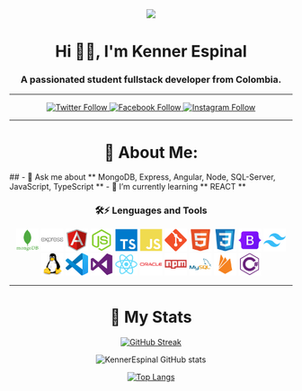 <div id="header" align="center">
  <img src="https://media.giphy.com/media/bGgsc5mWoryfgKBx1u/giphy.gif" width="200"/>
  <h1 align="center">Hi 🙋‍♂️, I'm Kenner Espinal</h1>
  <h3 aling="center">
    A passionated student fullstack developer from Colombia.
  </h3>
</div>

---

<div id="badge" align="center">
  <a href="https://twitter.com/EspinalKenner">
    <img alt="Twitter Follow" src="https://img.shields.io/twitter/follow/EspinlKenner?color=skyblue&label=EspinalKenner&logo=twitter&logoColor=skyblue&style=for-the-badge">
  </a>
  <a href="https://www.facebook.com/kennerjose.espinalguillen.3">
    <img alt="Facebook Follow" src="https://img.shields.io/twitter/follow/Kenner%20Espinal?color=blue&label=Kenner%20Espinal&logo=facebook&logoColor=blue&style=for-the-badge">
  </a>
  <a href="https://www.instagram.com/kennerespinalcanta/">
    <img alt="Instagram Follow" src="https://img.shields.io/twitter/follow/Kenner%20Espinal?label=Kenner%20Espinal&logo=instagram&logoColor=green&style=for-the-badge">
  </a>
</div>

--- 

<h1 align="center">🤔 About Me:</h1>
## 
- 💬 Ask me about ** MongoDB, Express, Angular, Node, SQL-Server, JavaScript, TypeScript **
- 🌱 I’m currently learning ** REACT **


<div align="center">
  <h3 aling="center">
    🛠⚡ Lenguages and Tools
  </h3>
  <div>
    <img src="https://github.com/devicons/devicon/blob/master/icons/mongodb/mongodb-plain-wordmark.svg" title="MongoDB"  alt="MongoDB" width="40" height="40">
    <img src="https://github.com/devicons/devicon/blob/master/icons/express/express-original-wordmark.svg" title="Express"  alt="Express" width="40" height="40">
    <img src="https://github.com/devicons/devicon/blob/master/icons/angularjs/angularjs-original.svg" title="Angular"  alt="Angular" width="40" height="40">
    <img src="https://github.com/devicons/devicon/blob/master/icons/nodejs/nodejs-original.svg" title="Node"  alt="Node" width="40" height="40">
    <img src="https://github.com/devicons/devicon/blob/master/icons/typescript/typescript-plain.svg" title="TS"  alt="TypeScript" width="40" height="40">
    <img src="https://github.com/devicons/devicon/blob/master/icons/javascript/javascript-plain.svg" title="JS"  alt="JavaScript" width="40" height="40">
    <img src="https://github.com/devicons/devicon/blob/master/icons/git/git-original.svg" title="Git"  alt="Git" width="40" height="40">
    <img src="https://github.com/devicons/devicon/blob/master/icons/html5/html5-original.svg" title="HTML"  alt="HTML" width="40" height="40">
    <img src="https://github.com/devicons/devicon/blob/master/icons/css3/css3-original.svg" title="CSS"  alt="CSS" width="40" height="40">
    <img src="https://github.com/devicons/devicon/blob/master/icons/bootstrap/bootstrap-original.svg" title="Bootstrap"  alt="Bootstrap" width="40" height="40">
    <img src="https://github.com/devicons/devicon/blob/master/icons/tailwindcss/tailwindcss-plain.svg" title="Tailwind"  alt="TailwindCSS" width="40" height="40">
    <img src="https://github.com/devicons/devicon/blob/master/icons/linux/linux-original.svg" title="Linux"  alt="Linux" width="40" height="40">
    <img src="https://github.com/devicons/devicon/blob/master/icons/vscode/vscode-original.svg" title="VSCode"  alt="VSCode" width="40" height="40">
    <img src="https://github.com/devicons/devicon/blob/master/icons/visualstudio/visualstudio-plain.svg" title="VS"  alt="VStudio" width="40" height="40">
    <img src="https://github.com/devicons/devicon/blob/master/icons/react/react-original.svg" title="REACT"  alt="React" width="40" height="40">
    <img src="https://github.com/devicons/devicon/blob/master/icons/oracle/oracle-original.svg" title="Oracle"  alt="Oracle" width="40" height="40">
    <img src="https://github.com/devicons/devicon/blob/master/icons/npm/npm-original-wordmark.svg" title="NPM"  alt="npm" width="40" height="40">
    <img src="https://github.com/devicons/devicon/blob/master/icons/mysql/mysql-original-wordmark.svg" title="MySQL"  alt="MySQL" width="40" height="40">
    <img src="https://github.com/devicons/devicon/blob/master/icons/firebase/firebase-plain.svg" title="FireBase"  alt="FireBase" width="40" height="40">
    <img src="https://github.com/devicons/devicon/blob/master/icons/csharp/csharp-line.svg" title="CSharp"  alt="CSharp" width="40" height="40">
  </div>
</div>

---


<div align="center">
  <h1 align="center"> 📑 My Stats </h1>
  
  [![GitHub Streak](http://github-readme-streak-stats.herokuapp.com?user=KennerEspinal&theme=android-dark&date_format=j%20M%5B%20Y%5D&exclude_days=Sun)](https://git.io/streak-stats)

  ![KennerEspinal GitHub stats](https://github-readme-stats.vercel.app/api?username=KennerEspinal&show_icons=true&theme=dark)
  
  [![Top Langs](https://github-readme-stats.vercel.app/api/top-langs/?username=KennerEspinal&langs_count=8)](https://github.com/KennerEspinal/github-readme-stats)
  

</div>


<!--
**KennerEspinal/KennerEspinal** is a ✨ _special_ ✨ repository because its `README.md` (this file) appears on your GitHub profile.

Here are some ideas to get you started:

- 🔭 I’m currently working on ...
- 🌱 I’m currently learning ...
- 👯 I’m looking to collaborate on ...
- 🤔 I’m looking for help with ...
- 💬 Ask me about ...
- 📫 How to reach me: ...
- 😄 Pronouns: ...
- ⚡ Fun fact: ...
-->
